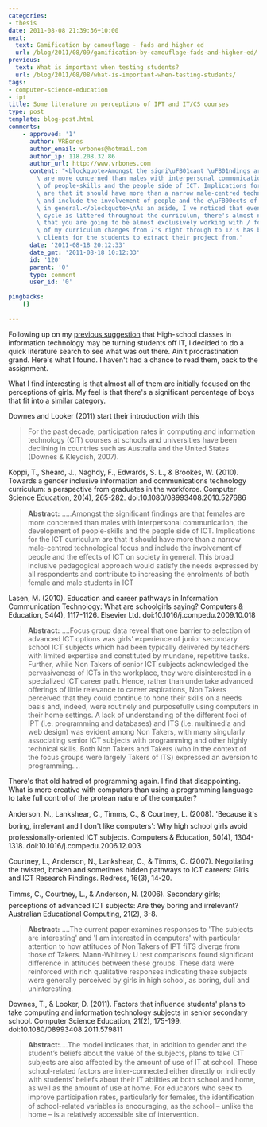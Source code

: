 ```yaml
---
categories:
- thesis
date: 2011-08-08 21:39:36+10:00
next:
  text: Gamification by camouflage - fads and higher ed
  url: /blog/2011/08/09/gamification-by-camouflage-fads-and-higher-ed/
previous:
  text: What is important when testing students?
  url: /blog/2011/08/08/what-is-important-when-testing-students/
tags:
- computer-science-education
- ipt
title: Some literature on perceptions of IPT and IT/CS courses
type: post
template: blog-post.html
comments:
    - approved: '1'
      author: VRBones
      author_email: vrbones@hotmail.com
      author_ip: 118.208.32.86
      author_url: http://www.vrbones.com
      content: "<blockquote>Amongst the signi\uFB01cant \uFB01ndings are that females\
        \ are more concerned than males with interpersonal communication, the development\
        \ of people-skills and the people side of ICT. Implications for the ICT curriculum\
        \ are that it should have more than a narrow male-centred technological focus\
        \ and include the involvement of people and the e\uFB00ects of ICT on society\
        \ in general.</blockquote>\nAs an aside, I've noticed that even though the DDE\
        \ cycle is littered throughout the curriculum, there's almost no acknowledgement\
        \ that you are going to be almost exclusively working with / for a client. Most\
        \ of my curriculum changes from 7's right through to 12's has been finding real\
        \ clients for the students to extract their project from."
      date: '2011-08-18 20:12:33'
      date_gmt: '2011-08-18 10:12:33'
      id: '120'
      parent: '0'
      type: comment
      user_id: '0'
    
pingbacks:
    []
    
---
```

Following up on my [previous suggestion](/blog/2011/08/06/is-the-teaching-of-itcs-in-high-school-turning-people-off/) that High-school classes in information technology may be turning students off IT, I decided to do a quick literature search to see what was out there. Ain't procrastination grand. Here's what I found. I haven't had a chance to read them, back to the assignment.

What I find interesting is that almost all of them are initially focused on the perceptions of girls. My feel is that there's a significant percentage of boys that fit into a similar category.

Downes and Looker (2011) start their introduction with this

> For the past decade, participation rates in computing and information technology (CIT) courses at schools and universities have been declining in countries such as Australia and the United States (Downes & Kleydish, 2007).

Koppi, T., Sheard, J., Naghdy, F., Edwards, S. L., & Brookes, W. (2010). Towards a gender inclusive information and communications technology curriculum: a perspective from graduates in the workforce. Computer Science Education, 20(4), 265-282. doi:10.1080/08993408.2010.527686

> **Abstract:** .....Amongst the signiﬁcant ﬁndings are that females are more concerned than males with interpersonal communication, the development of people-skills and the people side of ICT. Implications for the ICT curriculum are that it should have more than a narrow male-centred technological focus and include the involvement of people and the eﬀects of ICT on society in general. This broad inclusive pedagogical approach would satisfy the needs expressed by all respondents and contribute to increasing the enrolments of both female and male students in ICT

Lasen, M. (2010). Education and career pathways in Information Communication Technology: What are schoolgirls saying? Computers & Education, 54(4), 1117-1126. Elsevier Ltd. doi:10.1016/j.compedu.2009.10.018

> **Abstract:** ....Focus group data reveal that one barrier to selection of advanced ICT options was girls’ experience of junior secondary school ICT subjects which had been typically delivered by teachers with limited expertise and constituted by mundane, repetitive tasks. Further, while Non Takers of senior ICT subjects acknowledged the pervasiveness of ICTs in the workplace, they were disinterested in a specialized ICT career path. Hence, rather than undertake advanced offerings of little relevance to career aspirations, Non Takers perceived that they could continue to hone their skills on a needs basis and, indeed, were routinely and purposefully using computers in their home settings. A lack of understanding of the different foci of IPT (i.e. programming and databases) and ITS (i.e. multimedia and web design) was evident among Non Takers, with many singularly associating senior ICT subjects with programming and other highly technical skills. Both Non Takers and Takers (who in the context of the focus groups were largely Takers of ITS) expressed an aversion to programming....

There's that old hatred of programming again. I find that disappointing. What is more creative with computers than using a programming language to take full control of the protean nature of the computer?

Anderson, N., Lankshear, C., Timms, C., & Courtney, L. (2008). 'Because it's boring, irrelevant and I don't like computers': Why high school girls avoid professionally-oriented ICT subjects. Computers & Education, 50(4), 1304-1318. doi:10.1016/j.compedu.2006.12.003

Courtney, L., Anderson, N., Lankshear, C., & Timms, C. (2007). Negotiating the twisted, broken and sometimes hidden pathways to lCT careers: Girls and lCT Research Findings. Redress, 16(3), 14-20.

Timms, C., Courtney, L., & Anderson, N. (2006). Secondary girls; perceptions of advanced ICT subjects: Are they boring and irrelevant? Australian Educational Computing, 21(2), 3-8.

> **Abstract:** ....The current paper examines responses to 'The subjects are interesting' and 'I am interested in computers' with particular attention to how attitudes of Non Takers of IPT fiTS diverge from those of Takers. Mann-Whitney U test comparisons found significant difference in attitudes between these groups. These data were reinforced with rich qualitative responses indicating these subjects were generally perceived by girls in high school, as boring, dull and uninteresting.

Downes, T., & Looker, D. (2011). Factors that influence students' plans to take computing and information technology subjects in senior secondary school. Computer Science Education, 21(2), 175-199. doi:10.1080/08993408.2011.579811

> **Abstract:**....The model indicates that, in addition to gender and the student’s beliefs about the value of the subjects, plans to take CIT subjects are also aﬀected by the amount of use of IT at school. These school-related factors are inter-connected either directly or indirectly with students’ beliefs about their IT abilities at both school and home, as well as the amount of use at home. For educators who seek to improve participation rates, particularly for females, the identiﬁcation of school-related variables is encouraging, as the school – unlike the home – is a relatively accessible site of intervention.